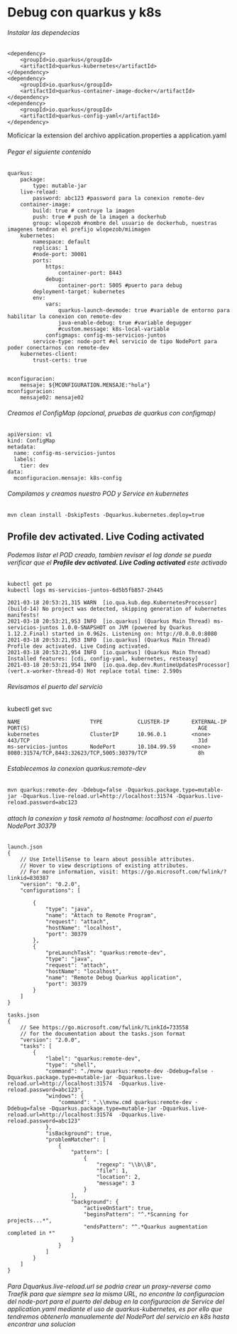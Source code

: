 # Debug con quarkus y k8s

######  Instalar las dependecias

```
<dependency>
    <groupId>io.quarkus</groupId>
    <artifactId>quarkus-kubernetes</artifactId>
</dependency>
<dependency>
    <groupId>io.quarkus</groupId>
    <artifactId>quarkus-container-image-docker</artifactId>
</dependency>
<dependency>
    <groupId>io.quarkus</groupId>
    <artifactId>quarkus-config-yaml</artifactId>
</dependency>
```
Moficicar la extension del archivo application.properties a application.yaml

######  Pegar el siguiente contenido
```
quarkus:
    package:
        type: mutable-jar
    live-reload:
        password: abc123 #password para la conexion remote-dev
    container-image:
        build: true # contruye la imagen
        push: true # push de la imagen a dockerhub
        group: wlopezob #nombre del usuario de dockerhub, nuestras imagenes tendran el prefijo wlopezob/miimagen
    kubernetes:
        namespace: default
        replicas: 1
        #node-port: 30001
        ports:
            https:
                container-port: 8443
            debug:
                container-port: 5005 #puerto para debug
        deployment-target: kubernetes
        env:
            vars:
                quarkus-launch-devmode: true #variable de entorno para habilitar la conexion con remote-dev 
                java-enable-debug: true #variable degugger 
                #custom.message: k8s-local-variable
            configmaps: config-ms-servicios-juntos
        service-type: node-port #el servicio de tipo NodePort para poder conectarnos con remote-dev 
    kubernetes-client:
        trust-certs: true
      

mconfiguracion:
    mensaje: ${MCONFIGURATION.MENSAJE:"hola"}
mconfiguracion:
    mensaje02: mensaje02
```

######  Creamos el ConfigMap (opcional, pruebas de quarkus con configmap)
```
apiVersion: v1
kind: ConfigMap
metadata:
  name: config-ms-servicios-juntos
  labels:
    tier: dev
data:
  mconfiguracion.mensaje: k8s-config
```
###### Compilamos y creamos nuestro POD y Service en kubernetes
```
mvn clean install -DskipTests -Dquarkus.kubernetes.deploy=true
```
## Profile dev activated. Live Coding activated
###### Podemos listar el POD creado, tambien revisar el log donde se pueda verificar que el **Profile dev activated. Live Coding activated** este activado
```
kubectl get po
kubectl logs ms-servicios-juntos-6d5b5fb857-2h445

2021-03-18 20:53:21,315 WARN  [io.qua.kub.dep.KubernetesProcessor] (build-14) No project was detected, skipping generation of kubernetes manifests!
2021-03-18 20:53:21,953 INFO  [io.quarkus] (Quarkus Main Thread) ms-servicios-juntos 1.0.0-SNAPSHOT on JVM (powered by Quarkus 1.12.2.Final) started in 0.962s. Listening on: http://0.0.0.0:8080
2021-03-18 20:53:21,953 INFO  [io.quarkus] (Quarkus Main Thread) Profile dev activated. Live Coding activated.
2021-03-18 20:53:21,954 INFO  [io.quarkus] (Quarkus Main Thread) Installed features: [cdi, config-yaml, kubernetes, resteasy]
2021-03-18 20:53:21,954 INFO  [io.qua.dep.dev.RuntimeUpdatesProcessor] (vert.x-worker-thread-0) Hot replace total time: 2.590s
```
###### Revisamos el puerto del servicio
kubectl get svc
```
NAME                      TYPE           CLUSTER-IP       EXTERNAL-IP              PORT(S)                                                     AGE      
kubernetes                ClusterIP      10.96.0.1        <none>                   443/TCP                                                     31d       
ms-servicios-juntos       NodePort       10.104.99.59     <none>                   8080:31574/TCP,8443:32623/TCP,5005:30379/TCP                8h       
```
###### Establecemos la conexion quarkus:remote-dev
```
mvn quarkus:remote-dev -Ddebug=false -Dquarkus.package.type=mutable-jar -Dquarkus.live-reload.url=http://localhost:31574 -Dquarkus.live-reload.password=abc123
```

###### attach la conexion y task remota al hostname: localhost con el puerto NodePort 30379 
```
launch.json
{
    // Use IntelliSense to learn about possible attributes.
    // Hover to view descriptions of existing attributes.
    // For more information, visit: https://go.microsoft.com/fwlink/?linkid=830387
    "version": "0.2.0",
    "configurations": [

        {
            "type": "java",
            "name": "Attach to Remote Program",
            "request": "attach",
            "hostName": "localhost",
            "port": 30379
        },
        {
            "preLaunchTask": "quarkus:remote-dev",
            "type": "java",
            "request": "attach",
            "hostName": "localhost",
            "name": "Remote Debug Quarkus application",
            "port": 30379
        }
    ]
}

tasks.json
{
    // See https://go.microsoft.com/fwlink/?LinkId=733558
    // for the documentation about the tasks.json format
    "version": "2.0.0",
    "tasks": [
        {
			"label": "quarkus:remote-dev",
			"type": "shell",
			"command": "./mvnw quarkus:remote-dev -Ddebug=false -Dquarkus.package.type=mutable-jar -Dquarkus.live-reload.url=http://localhost:31574  -Dquarkus.live-reload.password=abc123",
			"windows": {
				"command": ".\\mvnw.cmd quarkus:remote-dev -Ddebug=false -Dquarkus.package.type=mutable-jar -Dquarkus.live-reload.url=http://localhost:31574  -Dquarkus.live-reload.password=abc123"
			},
			"isBackground": true,
			"problemMatcher": [
				{
					"pattern": [
						{
							"regexp": "\\b\\B",
							"file": 1,
							"location": 2,
							"message": 3
						}
					],
					"background": {
						"activeOnStart": true,
						"beginsPattern": "^.*Scanning for projects...*",
						"endsPattern": "^.*Quarkus augmentation completed in *"
					}
				}
			]
		}
    ]
}
```
###### Para Dquarkus.live-reload.url se podria crear un proxy-reverse como Traefik para que siempre sea la misma URL, no encontre la configuracion del node-port para el puerto del debug en la configuracion de Service del application.yaml mediante el uso de quarkus-kubernetes, es por ello que tendremos obtenerlo manualemente del NodePort del servicio en k8s hasta encontrar una solucion 
